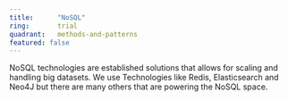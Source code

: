 ```yaml
---
title:      "NoSQL"
ring:       trial
quadrant:   methods-and-patterns
featured: false
---
```


NoSQL technologies are established solutions that allows for scaling and handling big datasets.
We use Technologies like Redis, Elasticsearch and Neo4J but there are many others that are powering the NoSQL space.